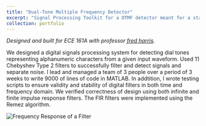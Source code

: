 ```yaml
---
title: "Dual-Tone Multiple Frequency Detector"
excerpt: "Signal Processing Toolkit for a DTMF detector meant for a standard numeric dial pad. <br/><img src='/images/DTMF_cover.png'>"
collection: portfolio
---
```

*Designed and built for ECE 161A with professor [fred harris](https://web.archive.org/web/20160511170915/http://electrical.sdsu.edu/faculty/frederick_harris.html).*

We designed a digital signals processing system for detecting dial tones representing alphanumeric characters from a given input waveform. Used 11 Chebyshev Type 2 filters to successfully filter and detect signals and separate noise.
I lead and managed a team of 3 people over a period of 3 weeks to write 9000 of lines of code in MATLAB.
In addtition, I wrote testing scripts to ensure validity and stability of digital filters in both time and frequency domain.
We verified correctness of design using both infinite and finite impulse response filters.
The FIR filters were implemented using the Remez algorithm.

![Frequency Response of a Filter](DTMF_cover.png)